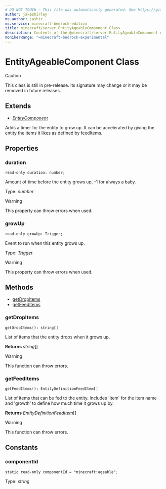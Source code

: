 ```yaml
---
# DO NOT TOUCH — This file was automatically generated. See https://github.com/mojang/minecraftapidocsgenerator to modify descriptions, examples, etc.
author: jakeshirley
ms.author: jashir
ms.service: minecraft-bedrock-edition
title: minecraft/server.EntityAgeableComponent Class
description: Contents of the @minecraft/server.EntityAgeableComponent class.
monikerRange: "=minecraft-bedrock-experimental"
---
```

# EntityAgeableComponent Class

> [!CAUTION]
> This class is still in pre-release.  Its signature may change or it may be removed in future releases.

## Extends
- [*EntityComponent*](EntityComponent.md)

Adds a timer for the entity to grow up. It can be accelerated by giving the entity the items it likes as defined by feedItems.

## Properties

### **duration**
`read-only duration: number;`

Amount of time before the entity grows up, -1 for always a baby.

Type: *number*

> [!WARNING]
> This property can throw errors when used.

### **growUp**
`read-only growUp: Trigger;`

Event to run when this entity grows up.

Type: [*Trigger*](Trigger.md)

> [!WARNING]
> This property can throw errors when used.

## Methods
- [getDropItems](#getdropitems)
- [getFeedItems](#getfeeditems)

### **getDropItems**
`
getDropItems(): string[]
`

List of items that the entity drops when it grows up.

**Returns** *string*[]

> [!WARNING]
> This function can throw errors.

### **getFeedItems**
`
getFeedItems(): EntityDefinitionFeedItem[]
`

List of items that can be fed to the entity. Includes 'item' for the item name and 'growth' to define how much time it grows up by.

**Returns** [*EntityDefinitionFeedItem*](EntityDefinitionFeedItem.md)[]

> [!WARNING]
> This function can throw errors.

## Constants

### **componentId**
`static read-only componentId = "minecraft:ageable";`

Type: *string*
